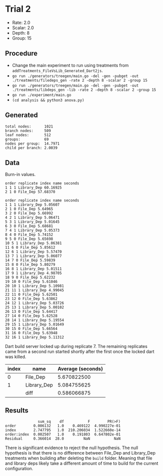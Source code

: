# Trial 2

- Rate:   2.0
- Scalar: 2.0
- Depth:  8
- Group:  15

## Procedure

- Change the main experiment to run using treatments from `addTreatments_FileVsLib_Generated_Dart2js`.
- `go run ./generators/treegen/main.go -del -gen -pubget -out ./treatments/filedeps_gen -rate 2 -depth 8 -scalar 2 -group 15`
- `go run ./generators/treegen/main.go -del -gen -pubget -out ./treatments/libdeps_gen -lib -rate 2 -depth 8 -scalar 2 -group 15`
- `go run ./experiment/main.go`
- `(cd analysis && python3 anova.py)`

## Generated

```Plain
total nodes:      1021
branch nodes:     509
leaf nodes:       512
groups:           69
nodes per group:  14.7971
child per branch: 2.0039
```

## Data

Burn-in values.

```Plain
order replicate index name seconds
1 1 1 Library_Dep 60.16925
2 1 0 File_Dep 57.68370
```

```Plain
order replicate index name seconds
1 1 1 Library_Dep 5.05607
2 1 0 File_Dep 5.64965
3 2 0 File_Dep 5.66992
4 2 1 Library_Dep 5.06471
5 3 1 Library_Dep 5.01645
6 3 0 File_Dep 5.68681
7 4 1 Library_Dep 5.05373
8 4 0 File_Dep 5.74152
9 5 0 File_Dep 5.65698
10 5 1 Library_Dep 5.06381
11 6 0 File_Dep 5.85612
12 6 1 Library_Dep 5.57470
13 7 1 Library_Dep 5.06077
14 7 0 File_Dep 5.59839
15 8 0 File_Dep 5.80279
16 8 1 Library_Dep 5.01511
17 9 1 Library_Dep 4.98705
18 9 0 File_Dep 5.62232
19 10 0 File_Dep 5.61046
20 10 1 Library_Dep 5.10981
21 11 1 Library_Dep 4.99045
22 11 0 File_Dep 5.62501
23 12 0 File_Dep 5.63862
24 12 1 Library_Dep 5.03726
25 13 1 Library_Dep 5.00102
26 13 0 File_Dep 5.64417
27 14 0 File_Dep 5.62528
28 14 1 Library_Dep 5.19554
29 15 1 Library_Dep 5.01649
30 15 0 File_Dep 5.66564
31 16 0 File_Dep 5.63948
32 16 1 Library_Dep 5.11312
```

Dart build server locked up during replicate 7.
The remaining replicates came from a second run started shortly after the first once the locked dart was killed.

| index | name        | Average (seconds) |
|-------|-------------|-------------------|
| 0     | File_Dep    | 5.670822500       |
| 1     | Library_Dep | 5.084755625       |
|       | diff        |  0.586066875      |

## Results

```Plain
               sum_sq    df           F        PR(>F)
order        0.006132   1.0    0.469122  4.990227e-01
index        2.747795   1.0  210.206034  1.522660e-14
order:index  0.002507   1.0    0.191803  6.647802e-01
Residual     0.366014  28.0         NaN           NaN
```

There is significant evidence to reject the null hypothesis.
The null hypothesis is that there is no difference between File_Dep and Library_Dep treatments when building after deleting the `build` folder.
Meaning that file and library deps likely take a different amount of time to build for the current configuration.
